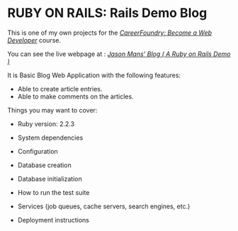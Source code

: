 # RUBY ON RAILS: Rails Demo Blog

This is one of my own projects for the
[*CareerFoundry:
Become a Web Developer*](http://careerfoundry.com/courses/how-to-become-a-web-developer) course.

You can see the live webpage at :
[*Jason Mans' Blog ( A Ruby on Rails Demo )*](https://jm-blog-railsdemo.herokuapp.com)

It is Basic Blog Web Application with the following features:
- Able to create article entries.
- Able to make comments on the articles.


Things you may want to cover:

* Ruby version: 2.2.3

* System dependencies

* Configuration

* Database creation

* Database initialization

* How to run the test suite

* Services (job queues, cache servers, search engines, etc.)

* Deployment instructions